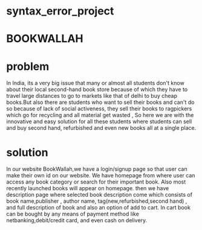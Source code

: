 # syntax_error_project
# BOOKWALLAH
# problem
In India, its a very big issue that many or almost all students don't know about their local second-hand book store because of which they have to travel large distances to go to markets like that of delhi to buy cheap books.But also there are students who want to sell their books and can't do so because of lack of social activeness, they sell their books to ragpickers which go for recycling and all material get wasted , So here we are with the innovative and easy solution for all these students where students can sell and buy second hand, refurbished and even new books all at a single place. 
# solution
In our website BookWallah,we have a login/signup page so that user can make their own id on our website. We have homepage from where user can access any book category or search for their important book. Also most recently launched books will appear on homepage. then we have description page where selected book description come which consists of book name,publisher , author name, tag(new,refurbished,second hand) , and full description of book and also an option of add to cart. In cart book can be bought by any means of payment method like netbanking,debit/credit card, and even cash on delivery.
